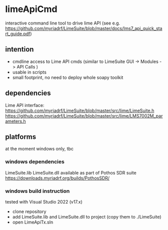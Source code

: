 # limeApiCmd
interactive command line tool to drive lime API
(see e.g. https://github.com/myriadrf/LimeSuite/blob/master/docs/lms7_api_quick_start_guide.pdf)

## intention
- cmdline access to Lime API cmds (similar to LimeSuite GUI -> Modules -> API Calls )
- usable in scripts
- small footprint, no need to deploy whole soapy toolkit

## dependencies
Lime API interface:
https://github.com/myriadrf/LimeSuite/blob/master/src/lime/LimeSuite.h
https://github.com/myriadrf/LimeSuite/blob/master/src/lime/LMS7002M_parameters.h


## platforms 
at the moment windows only, tbc
### windows dependencies
LimeSuite.lib
LimeSuite.dll
available as part of Pothos SDR suite https://downloads.myriadrf.org/builds/PothosSDR/

### windows build instruction
tested with Visual Studio 2022 (v17.x)
- clone repository
- add LimeSuite.lib and LimeSuite.dll to project (copy them to ./LimeSuite)
- open LimeApiTx.sln
